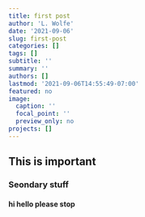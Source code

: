 ```yaml
---
title: first post
author: 'L. Wolfe'
date: '2021-09-06'
slug: first-post
categories: []
tags: []
subtitle: ''
summary: ''
authors: []
lastmod: '2021-09-06T14:55:49-07:00'
featured: no
image:
  caption: ''
  focal_point: ''
  preview_only: no
projects: []
---
```


## This is important

### Seondary stuff

#### hi hello please stop
